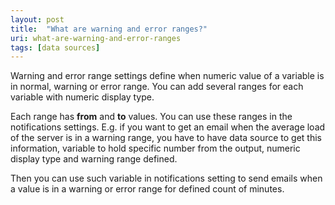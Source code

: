 ```yaml
---
layout: post
title:  "What are warning and error ranges?"
uri: what-are-warning-and-error-ranges
tags: [data sources]
---
```


Warning and error range settings define when numeric value of a variable is in normal, warning or error range. You can add several ranges for each variable with numeric display type.

<!--more-->

Each range has **from** and **to** values. You can use these ranges in the notifications settings. E.g. if you want to get an email when the average load of the server is in a warning range, you have to have data source to get this information, variable to hold specific number from the output, numeric display type and warning range defined.

Then you can use such variable in notifications setting to send emails when a value is in a warning or error range for defined count of minutes.